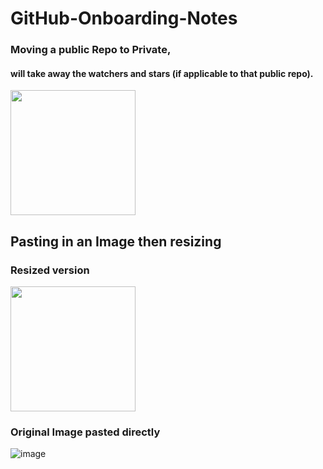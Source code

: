 # GitHub-Onboarding-Notes


### Moving a public Repo to Private, 
#### will take away the watchers and stars (if applicable to that public repo).

<img src="https://github.com/user-attachments/assets/cd1a05cc-21d1-40ba-aeec-443b27b870a2" width="200" style="height:auto;" />



## Pasting in an Image then resizing
### Resized version
<img src="https://github.com/user-attachments/assets/1eac2a13-f80e-45fd-8b12-a4a78e684421" width="200" style="height:auto;" />

### Original Image pasted directly 

![image](https://github.com/user-attachments/assets/1eac2a13-f80e-45fd-8b12-a4a78e684421)


